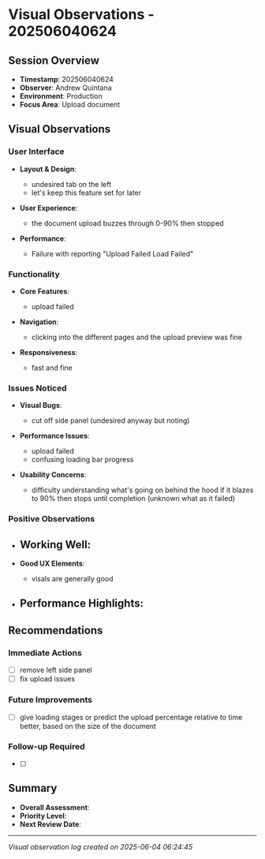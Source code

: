 # Visual Observations - 202506040624

## Session Overview
- **Timestamp**: 202506040624
- **Observer**: Andrew Quintana
- **Environment**: Production
- **Focus Area**: Upload document

## Visual Observations

### User Interface
- **Layout & Design**:
  - undesired tab on the left
  - let's keep this feature set for later

- **User Experience**:
  - the document upload buzzes through 0-90% then stopped

- **Performance**:
  - Failure with reporting "Upload Failed Load Failed"

### Functionality
- **Core Features**:
  - upload failed

- **Navigation**:
  - clicking into the different pages and the upload preview was fine

- **Responsiveness**:
  - fast and fine

### Issues Noticed
- **Visual Bugs**:
  - cut off side panel (undesired anyway but noting)

- **Performance Issues**:
  - upload failed
  - confusing loading bar progress


- **Usability Concerns**:
  - difficulty understanding what's going on behind the hood if it blazes to 90% then stops until completion (unknown what as it failed)

### Positive Observations
- **Working Well**:
  - 

- **Good UX Elements**:
  - visals are generally good

- **Performance Highlights**:
  - 

## Recommendations

### Immediate Actions
- [ ] remove left side panel
- [ ] fix upload issues

### Future Improvements
- [ ] give loading stages or predict the upload percentage relative to time better, based on the size of the document

### Follow-up Required
- [ ] 

## Summary
- **Overall Assessment**: 
- **Priority Level**: 
- **Next Review Date**: 

---
*Visual observation log created on 2025-06-04 06:24:45*

